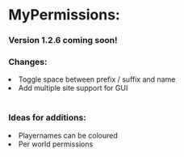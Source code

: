 <h1>MyPermissions:</h1>
<article>
<h3>Version 1.2.6 coming soon!</h3>
<h3>Changes:</h3>
<li>Toggle space between prefix / suffix and name</li>
<li>Add multiple site support for GUI</li>
<br>
<h3>Ideas for additions:</h3>
<li>Playernames can be coloured</li>
<li>Per world permissions</li>
</article>
